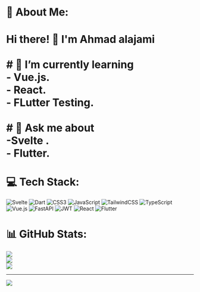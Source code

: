 # 💫 About Me:
# Hi there! 👋 I'm Ahmad alajami<br><br> # 🌱 I’m currently learning<br>- Vue.js.<br>- React.<br>- FLutter Testing.<br><br> # 💬 Ask me about<br>-Svelte .<br>- Flutter.<br>


# 💻 Tech Stack:
![Svelte](https://img.shields.io/badge/svelte-%23f1413d.svg?style=for-the-badge&logo=svelte&logoColor=white) ![Dart](https://img.shields.io/badge/dart-%230175C2.svg?style=for-the-badge&logo=dart&logoColor=white) ![CSS3](https://img.shields.io/badge/css3-%231572B6.svg?style=for-the-badge&logo=css3&logoColor=white) ![JavaScript](https://img.shields.io/badge/javascript-%23323330.svg?style=for-the-badge&logo=javascript&logoColor=%23F7DF1E) ![TailwindCSS](https://img.shields.io/badge/tailwindcss-%2338B2AC.svg?style=for-the-badge&logo=tailwind-css&logoColor=white) ![TypeScript](https://img.shields.io/badge/typescript-%23007ACC.svg?style=for-the-badge&logo=typescript&logoColor=white) ![Vue.js](https://img.shields.io/badge/vue.js-%2335495e.svg?style=for-the-badge&logo=vuedotjs&logoColor=%234FC08D) ![FastAPI](https://img.shields.io/badge/FastAPI-005571?style=for-the-badge&logo=fastapi) ![JWT](https://img.shields.io/badge/JWT-black?style=for-the-badge&logo=JSON%20web%20tokens) ![React](https://img.shields.io/badge/react-%2320232a.svg?style=for-the-badge&logo=react&logoColor=%2361DAFB) ![Flutter](https://img.shields.io/badge/Flutter-%2302569B.svg?style=for-the-badge&logo=Flutter&logoColor=white)
# 📊 GitHub Stats:
![](https://github-readme-stats.vercel.app/api?username=Ahmadajami&theme=dark&hide_border=false&include_all_commits=false&count_private=true)<br/>
![](https://github-readme-streak-stats.herokuapp.com/?user=Ahmadajami&theme=dark&hide_border=false)<br/>
![](https://github-readme-stats.vercel.app/api/top-langs/?username=Ahmadajami&theme=dark&hide_border=false&include_all_commits=false&count_private=true&layout=compact)

---
[![](https://visitcount.itsvg.in/api?id=Ahmadajami&icon=0&color=0)](https://visitcount.itsvg.in)

<!-- Proudly created with GPRM ( https://gprm.itsvg.in ) -->
